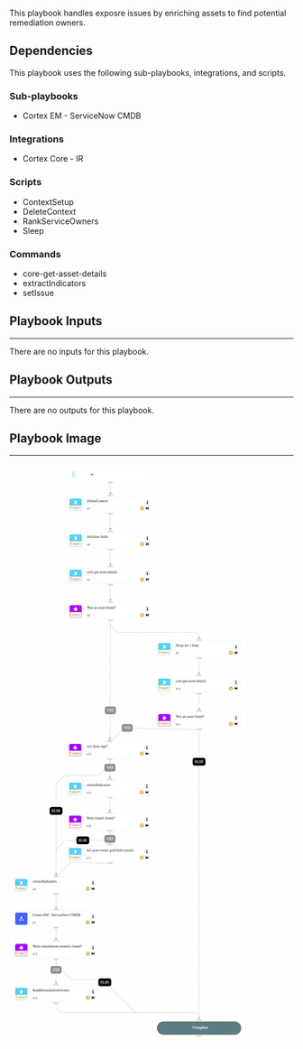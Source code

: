 This playbook handles exposre issues by enriching assets to find potential remediation owners.

## Dependencies

This playbook uses the following sub-playbooks, integrations, and scripts.

### Sub-playbooks

* Cortex EM - ServiceNow CMDB

### Integrations

* Cortex Core - IR

### Scripts

* ContextSetup
* DeleteContext
* RankServiceOwners
* Sleep

### Commands

* core-get-asset-details
* extractIndicators
* setIssue

## Playbook Inputs

---
There are no inputs for this playbook.

## Playbook Outputs

---
There are no outputs for this playbook.

## Playbook Image

---

![Cortex EM - Exposure Issue](../doc_files/Cortex_EM_-_Exposure_Issue.png)
